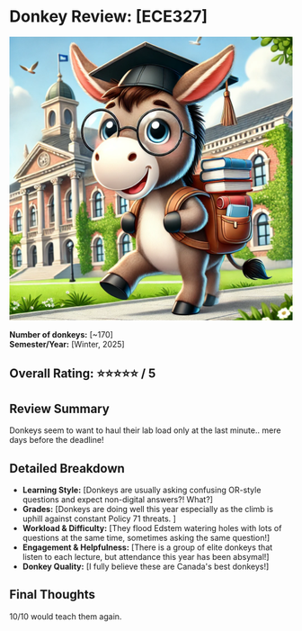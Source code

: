 # Donkey Review: [ECE327]
![donkey](img/donkey.webp)

**Number of donkeys:** [~170]  
**Semester/Year:** [Winter, 2025]  

## Overall Rating: ⭐⭐⭐⭐⭐ / 5  

## Review Summary  
Donkeys seem to want to haul their lab load only at the last minute.. mere days before the deadline!

## Detailed Breakdown  

- **Learning Style:** [Donkeys are usually asking confusing OR-style questions and expect non-digital answers?! What?]  
- **Grades:** [Donkeys are doing well this year especially as the climb is uphill against constant Policy 71 threats. ]  
- **Workload & Difficulty:** [They flood Edstem watering holes with lots of questions at the same time, sometimes asking the same question!]  
- **Engagement & Helpfulness:** [There is a group of elite donkeys that listen to each lecture, but attendance this year has been absymal!]  
- **Donkey Quality:** [I fully believe these are Canada's best donkeys!]  

## Final Thoughts  
10/10 would teach them again.
